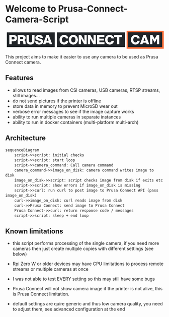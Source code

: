 # Welcome to Prusa-Connect-Camera-Script

![logo](static/prusa-connect-cam.png)

This project aims to make it easier to use any camera to be used as
Prusa Connect camera.

## Features

- allows to read images from CSI cameras, USB cameras, RTSP streams, still images...
- do not send pictures if the printer is offline
- store data in memory to prevent MicroSD wear out
- verbose error messages to see if the image capture works
- ability to run multiple cameras in separate instances
- ability to run in docker containers (multi-platform  multi-arch)

## Architecture

```mermaid
sequenceDiagram
    script->>script: initial checks
    script->>script: start loop
    script->>camera_command: Call camera command
    camera_command->>image_on_disk: camera command writes image to disk
    image_on_disk->>script: script checks image from disk if exits etc
    script->>script: show errors if image_on_disk is missing
    script->>curl: run curl to post image to Prusa Connect API (pass image_on_disk)
    curl->>image_on_disk: curl reads image from disk
    curl->>Prusa Connect: send image to Prusa Connect
    Prusa Connect->>curl: return response code / messages
    script->>script: sleep + end loop

```

## Known limitations

- this script performs processing of the single camera, if you need more cameras
  then just create multiple copies with different settings (see below)
- Rpi Zero W or older devices may have CPU limitations to process remote streams
  or multiple cameras at once

- I was not able to test EVERY setting so this may still have some bugs
- Prusa Connect will not show camera image if the printer is not alive, this is
  Prusa Connect limitation.
- default settings are quire generic and thus low camera quality, you need to adjust
  them, see advanced configuration at the end

